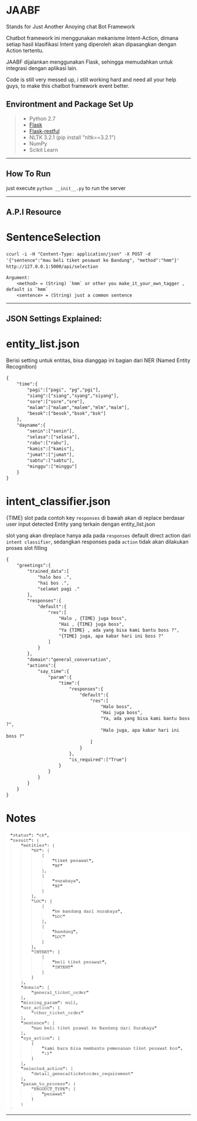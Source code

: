JAABF
===

Stands for Just Another Anoying chat Bot Framework

Chatbot framework ini menggunakan mekanisme Intent-Action, dimana setiap hasil klasifikasi Intent yang diperoleh akan dipasangkan dengan Action tertentu.

JAABF dijalankan menggunakan Flask, sehingga memudahkan untuk integrasi dengan aplikasi lain.

Code is still very messed up, i still working hard and need all your help guys, to make this chatbot framework event better.

## Environtment and Package Set Up

> *	Python 2.7
> *	[Flask](http://flask.pocoo.org/)
> *	[Flask-restful](http://flask-restful-cn.readthedocs.io/en/0.3.4/installation.html)
> * NLTK 3.2.1 (pip install "nltk==3.2.1")
> * NumPy
> * Scikit Learn
___

## How To Run

just execute `python __init__.py` to run the server

___

## A.P.I Resource

SentenceSelection
===

`ccurl -i -H "Content-Type: application/json" -X POST -d '{"sentence":"mau beli tiket pesawat ke Bandung", "method":"hmm"}' http://127.0.0.1:5000/api/selection`

	Argument:
		<method> = (String) `hmm` or other you make_it_your_own_tagger , default is `hmm`
		<sentence> = (String) just a common sentence



___


## JSON Settings Explained:

entity_list.json
===

Berisi setting untuk entitas, bisa dianggap ini bagian dari NER (Named Entity Recognition)

	{
    	"time":{
	        "pagi":["pagi", "pg","pgi"],
	        "siang":["siang","syang","siyang"],
	        "sore":["sore","sre"],
	        "malam":["malam","malem","mlm","malm"],
	        "besok":["besok","bsok","bsk"]
	    },
	    "dayname":{
	        "senin":["senin"],
	        "selasa":["selasa"],
	        "rabu":["rabu"],
	        "kamis":["kamis"],
	        "jumat":["jumat"],
	        "sabtu":["sabtu"],
	        "minggu":["minggu"]
	    }
	}


intent_classifier.json
===

{TIME} slot pada contoh key `responses` di bawah akan di replace berdasar user input detected Entity yang terkain dengan entity_list.json

slot yang akan direplace hanya ada pada `responses` default direct action dari `intent classifier`, 
sedangkan responses pada `action` tidak akan dilakukan proses slot filling

	{
		"greetings":{
	        "trained_data":[
	            "halo bos .",
	            "hai bos .",
	            "selamat pagi ."
	        ],
	        "responses":{
	            "default":{
	                "res":[
	                    "Halo , {TIME} juga boss",
	                    "Hai , {TIME} juga boss",
	                    "Ya {TIME} , ada yang bisa kami bantu boss ?",
	                    "{TIME} juga, apa kabar hari ini boss ?"
	                ]
	            }
	        },
	        "domain":"general_conversation",
	        "actions":{
	            "say_time":{
	                "param":{
	                    "time":{
	                        "responses":{
	                            "default":{
	                                "res":[
	                                    "Halo boss",
	                                    "Hai juga boss",
	                                    "Ya, ada yang bisa kami bantu boss ?",
	                                    "Halo juga, apa kabar hari ini boss ?"
	                                ]
	                            }
	                        },
	                        "is_required":["True"]
	                    }
	                }
	            }
	        }
	    }
	}

Notes
===

![res1](https://github.com/drr3d/JAABF/blob/assets/result-1.PNG)
___